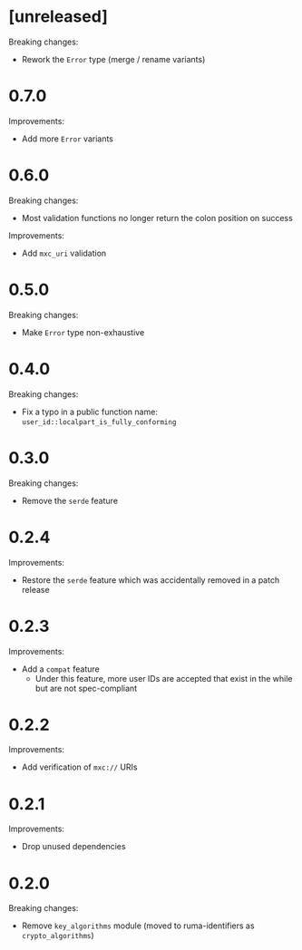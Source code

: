 # [unreleased]

Breaking changes:

* Rework the `Error` type (merge / rename variants)

# 0.7.0

Improvements:

* Add more `Error` variants

# 0.6.0

Breaking changes:

* Most validation functions no longer return the colon position on success

Improvements:

* Add `mxc_uri` validation

# 0.5.0

Breaking changes:

* Make `Error` type non-exhaustive

# 0.4.0

Breaking changes:

* Fix a typo in a public function name: `user_id::localpart_is_fully_conforming`

# 0.3.0

Breaking changes:

* Remove the `serde` feature

# 0.2.4

Improvements:

* Restore the `serde` feature which was accidentally removed in a patch release

# 0.2.3

Improvements:

* Add a `compat` feature
  * Under this feature, more user IDs are accepted that exist in the while but are not
    spec-compliant

# 0.2.2

Improvements:

* Add verification of `mxc://` URIs

# 0.2.1

Improvements:

* Drop unused dependencies

# 0.2.0

Breaking changes:

* Remove `key_algorithms` module (moved to ruma-identifiers as `crypto_algorithms`)
